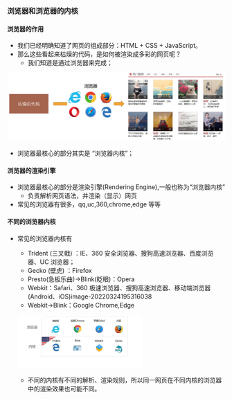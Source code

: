 ### 浏览器和浏览器的内核

#### 浏览器的作用

- 我们已经明确知道了网页的组成部分：HTML + CSS + JavaScript。
- 那么这些看起来枯燥的代码，是如何被渲染成多彩的网页呢？
  - 我们知道是通过浏览器来完成；

![image-20220324194453690](img/image-20220324194453690.png)

- 浏览器最核心的部分其实是 “浏览器内核”；

#### 浏览器的渲染引擎

- 浏览器最核心的部分是渲染引擎(Rendering Engine),一般也称为“浏览器内核”
  - 负责解析网页语法，并渲染（显示）网页
- 常见的浏览器有很多，qq,uc,360,chrome,edge 等等

#### 不同的浏览器内核

- 常见的浏览器内核有

  - Trident (三叉戟) ：IE、360 安全浏览器、搜狗高速浏览器、百度浏览器、UC 浏览器；
  - Gecko (壁虎) ：Firefox
  - Presto(急板乐曲)->Blink(眨眼)：Opera
  - Webkit：Safari、360 极速浏览器、搜狗高速浏览器、移动端浏览器(Android、iOS)image-20220324195316038
  - Webkit->Blink：Google Chrome,Edge

  ![image-20220324150212106](img/image-20220324150212106.png)

  - 不同的内核有不同的解析、渲染规则，所以同一网页在不同内核的浏览器中的渲染效果也可能不同。
